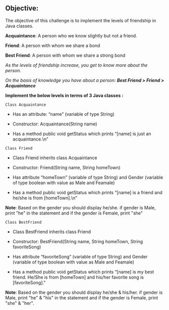 ## Objective: 
The objective of this challenge is to implement the levels of friendship in Java classes.

**Acquaintance**: A person who we know slightly but not a friend.

**Friend**: A person with whom we share a bond

**Best Friend**: A person with whom we share a strong bond

*As the levels of friendship increase, you get to know more about the person.*

*On the basis of knowledge you have about a person:* ***Best Friend > Friend > Acquaintance***

**Implement the below levels in terms of 3 Java classes :**

`Class Acquaintance`

- Has an attribute: “name” (variable of type String)

- Constructor: Acquaintance(String name)

- Has a method public void getStatus which prints “[name] is just an acquaintance.\n”

`Class Friend`

- Class Friend inherits class Acquaintance

- Constructor: Friend(String name, String homeTown)

- Has attribute “homeTown” (variable of type String) and Gender (variable of type boolean with value as Male and Feamale)

- Has a method public void getStatus which prints “[name] is a friend and he/she is from [homeTown].\n”

**Note**: Based on the gender you should display he/she. if gender is Male, print "he" in the statement and if the gender is Female, print "she"

`Class BestFriend`

- Class BestFriend inherits class Friend

- Constructor: BestFriend(String name, String homeTown, String favoriteSong)

- Has attribute “favoriteSong” (variable of type String) and Gender (variable of type boolean with value as Male and Feamale)

- Has a method public void getStatus which prints “[name] is my best friend. He/She is from [homeTown] and his/her favorite song is [favoriteSong]."

**Note**: Based on the gender you should display he/she & his/her. if gender is Male, print "he" & "his" in the statement and if the gender is Female, print "she" & "her".